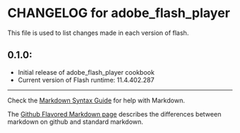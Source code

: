 # CHANGELOG for adobe_flash_player

This file is used to list changes made in each version of flash.

## 0.1.0:

* Initial release of adobe_flash_player cookbook
* Current version of Flash runtime: 11.4.402.287 

- - - 
Check the [Markdown Syntax Guide](http://daringfireball.net/projects/markdown/syntax) for help with Markdown.

The [Github Flavored Markdown page](http://github.github.com/github-flavored-markdown/) describes the differences between markdown on github and standard markdown.

